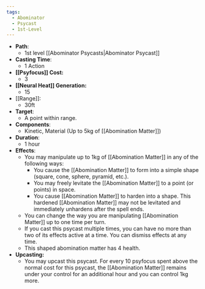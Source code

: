 ```yaml
---
tags:
  - Abominator
  - Psycast
  - 1st-Level
---
```

- **Path**:
	- 1st level [[Abominator Psycasts|Abominator Psycast]]
- **Casting Time**:
	- 1 Action
- **[[Psyfocus]] Cost:**
	- 3
- **[[Neural Heat]] Generation:**
	- 15
- [[Range]]:
	- 30ft
- **Target**:
	- A point within range.
- **Components**:
	- Kinetic, Material (Up to 5kg of [[Abomination Matter]])
- **Duration**:
	- 1 hour
- **Effects**:
	- You may manipulate up to 1kg of [[Abomination Matter]] in any of the following ways:
		- You cause the [[Abomination Matter]] to form into a simple shape (square, cone, sphere, pyramid, etc.).
		- You may freely levitate the [[Abomination Matter]] to a point (or points) in space.
		- You cause [[Abomination Matter]] to harden into a shape. This hardened [[Abomination Matter]] may not be levitated and immediately unhardens after the spell ends.
	- You can change the way you are manipulating [[Abomination Matter]] up to one time per turn. 
	- If you cast this psycast multiple times, you can have no more than two of its effects active at a time. You can dismiss effects at any time.
	- This shaped abomination matter has 4 health.
- **Upcasting:**
	- You may upcast this psycast. For every 10 psyfocus spent above the normal cost for this psycast, the [[Abomination Matter]] remains under your control for an additional hour and you can control 1kg more.
